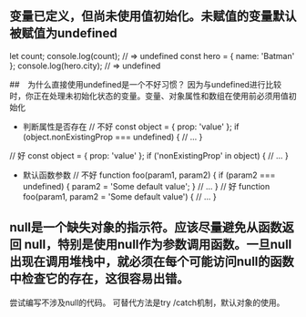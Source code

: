## 变量已定义，但尚未使用值初始化。未赋值的变量默认被赋值为undefined
let count;
console.log(count); // => undefined
const hero = {
  name: 'Batman'
};
console.log(hero.city); // => undefined

##　为什么直接使用undefined是一个不好习惯？ 因为与undefined进行比较时，你正在处理未初始化状态的变量。变量、对象属性和数组在使用前必须用值初始化
* 判断属性是否存在
// 不好
const object = { prop: 'value' };
if (object.nonExistingProp === undefined) {
  // ...
}

// 好
const object = { prop: 'value' };
if ('nonExistingProp' in object) {
  // ...
}
* 默认函数参数
// 不好
function foo(param1, param2) {
  if (param2 === undefined) {
    param2 = 'Some default value';
  }
  // ...
}
// 好
function foo(param1, param2 = 'Some default value') {
  // ...
}

## null是一个缺失对象的指示符。应该尽量避免从函数返回 null，特别是使用null作为参数调用函数。一旦null出现在调用堆栈中，就必须在每个可能访问null的函数中检查它的存在，这很容易出错。
尝试编写不涉及null的代码。 可替代方法是try /catch机制，默认对象的使用。

